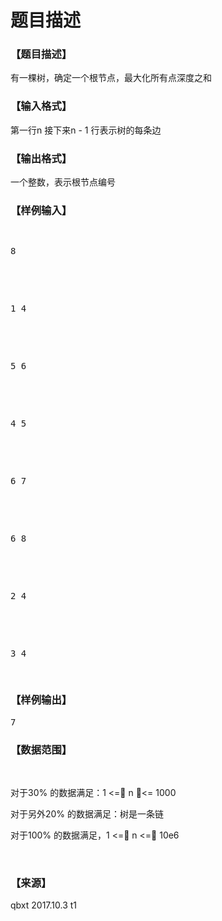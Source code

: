 # 题目描述


<h3>
【题目描述】
</h3>
<p>
有一棵树，确定一个根节点，最大化所有点深度之和
</p>
<h3>
【输入格式】
</h3>
<p>
第一行n 接下来n - 1 行表示树的每条边
</p>
<h3>
【输出格式】
</h3>
<p>
一个整数，表示根节点编号
</p>
<h3>
【样例输入】
</h3>
<pre><p>
8
</p>

<p>
1 4
</p>

<p>
5 6
</p>

<p>
4 5
</p>

<p>
6 7
</p>

<p>
6 8
</p>

<p>
2 4
</p>

<p>
3 4
</p>
</pre>
<h3>
【样例输出】
</h3>
<pre>7</pre>
<h3>
【数据范围】
</h3>
<p>
<br/>
</p>
<p>
对于30% 的数据满足：1 &lt;= n &lt;= 1000
</p>
<p>
对于另外20% 的数据满足：树是一条链
</p>
<p>
对于100% 的数据满足，1 &lt;= n &lt;= 10e6
</p>
<p>
<br/>
</p>
<h3>
【来源】
</h3>
<p>
qbxt 2017.10.3 t1
</p>
